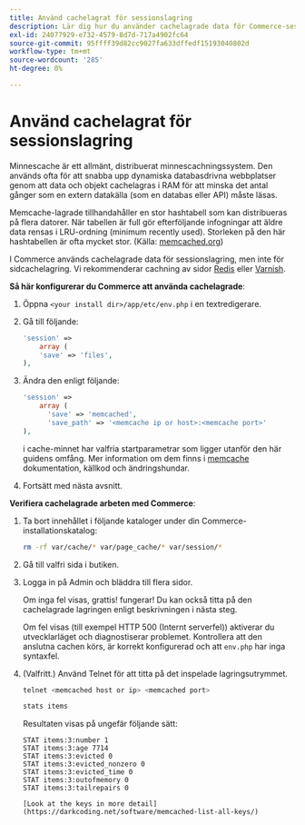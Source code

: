 ```yaml
---
title: Använd cachelagrat för sessionslagring
description: Lär dig hur du använder cachelagrade data för Commerce-sessionslagring.
exl-id: 24077929-e732-4579-8d7d-717a4902fc64
source-git-commit: 95ffff39d82cc9027fa633dffedf15193040802d
workflow-type: tm+mt
source-wordcount: '285'
ht-degree: 0%

---
```


# Använd cachelagrat för sessionslagring

Minnescache är ett allmänt, distribuerat minnescachningssystem. Den används ofta för att snabba upp dynamiska databasdrivna webbplatser genom att data och objekt cachelagras i RAM för att minska det antal gånger som en extern datakälla (som en databas eller API) måste läsas.

Memcache-lagrade tillhandahåller en stor hashtabell som kan distribueras på flera datorer. När tabellen är full gör efterföljande infogningar att äldre data rensas i LRU-ordning (minimum recently used). Storleken på den här hashtabellen är ofta mycket stor. (Källa: [memcached.org](https://www.memcached.org/))

I Commerce används cachelagrade data för sessionslagring, men inte för sidcachelagring. Vi rekommenderar cachning av sidor [Redis](../cache/redis-pg-cache.md) eller [Varnish](../cache/config-varnish.md).

**Så här konfigurerar du Commerce att använda cachelagrade**:

1. Öppna `<your install dir>/app/etc/env.php` i en textredigerare.
1. Gå till följande:

   ```php
   'session' =>
       array (
       'save' => 'files',
   ),
   ```

1. Ändra den enligt följande:

   ```php
   'session' =>
       array (
         'save' => 'memcached',
         'save_path' => '<memcache ip or host>:<memcache port>'
   ),
   ```

   i cache-minnet har valfria startparametrar som ligger utanför den här guidens omfång. Mer information om dem finns i [memcache](https://www.php.net/manual/en/memcached.sessions.php) dokumentation, källkod och ändringshundar.

1. Fortsätt med nästa avsnitt.

**Verifiera cachelagrade arbeten med Commerce**:

1. Ta bort innehållet i följande kataloger under din Commerce-installationskatalog:

   ```bash
   rm -rf var/cache/* var/page_cache/* var/session/*
   ```

1. Gå till valfri sida i butiken.

1. Logga in på Admin och bläddra till flera sidor.

   Om inga fel visas, grattis! fungerar! Du kan också titta på den cachelagrade lagringen enligt beskrivningen i nästa steg.

   Om fel visas (till exempel HTTP 500 (Internt serverfel)) aktiverar du utvecklarläget och diagnostiserar problemet. Kontrollera att den anslutna cachen körs, är korrekt konfigurerad och att `env.php` har inga syntaxfel.

1. (Valfritt.) Använd Telnet för att titta på det inspelade lagringsutrymmet.

   ```bash
   telnet <memcached host or ip> <memcached port>
   ```

   ```bash
   stats items
   ```

   Resultaten visas på ungefär följande sätt:

   ```terminal
   STAT items:3:number 1
   STAT items:3:age 7714
   STAT items:3:evicted 0
   STAT items:3:evicted_nonzero 0
   STAT items:3:evicted_time 0
   STAT items:3:outofmemory 0
   STAT items:3:tailrepairs 0
   
   [Look at the keys in more detail](https://darkcoding.net/software/memcached-list-all-keys/)
   ```
